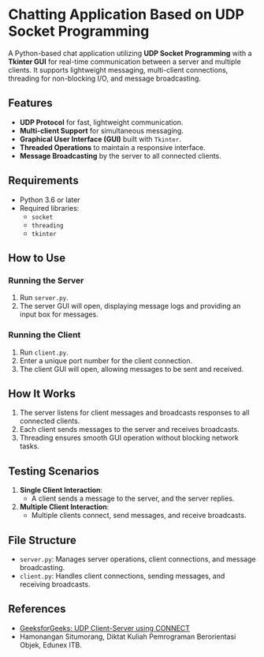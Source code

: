 # Chatting Application Based on UDP Socket Programming

A Python-based chat application utilizing **UDP Socket Programming** with a **Tkinter GUI** for real-time communication between a server and multiple clients. It supports lightweight messaging, multi-client connections, threading for non-blocking I/O, and message broadcasting.

## Features
- **UDP Protocol** for fast, lightweight communication.
- **Multi-client Support** for simultaneous messaging.
- **Graphical User Interface (GUI)** built with `Tkinter`.
- **Threaded Operations** to maintain a responsive interface.
- **Message Broadcasting** by the server to all connected clients.

## Requirements
- Python 3.6 or later
- Required libraries:
  - `socket`
  - `threading`
  - `tkinter`

## How to Use
### Running the Server
1. Run `server.py`.
2. The server GUI will open, displaying message logs and providing an input box for messages.

### Running the Client
1. Run `client.py`.
2. Enter a unique port number for the client connection.
3. The client GUI will open, allowing messages to be sent and received.

## How It Works
1. The server listens for client messages and broadcasts responses to all connected clients.
2. Each client sends messages to the server and receives broadcasts.
3. Threading ensures smooth GUI operation without blocking network tasks.

## Testing Scenarios
1. **Single Client Interaction**:
   - A client sends a message to the server, and the server replies.
2. **Multiple Client Interaction**:
   - Multiple clients connect, send messages, and receive broadcasts.

## File Structure
- `server.py`: Manages server operations, client connections, and message broadcasting.
- `client.py`: Handles client connections, sending messages, and receiving broadcasts.

## References
- [GeeksforGeeks: UDP Client-Server using CONNECT](https://www.geeksforgeeks.org/udp-client-server-using-connect-c-implementation/)
- Hamonangan Situmorang, Diktat Kuliah Pemrograman Berorientasi Objek, Edunex ITB.
